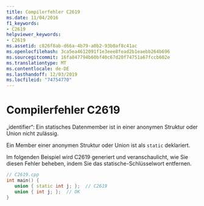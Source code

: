 ```yaml
---
title: Compilerfehler C2619
ms.date: 11/04/2016
f1_keywords:
- C2619
helpviewer_keywords:
- C2619
ms.assetid: c826f8ab-d66a-4b79-a0b2-93b0af8c41ac
ms.openlocfilehash: 3ca5ea4612091f1e3eee8fead2b1eaebb264b696
ms.sourcegitcommit: 16fa847794b60bf40c67d20f74751a67fccb602e
ms.translationtype: MT
ms.contentlocale: de-DE
ms.lasthandoff: 12/03/2019
ms.locfileid: "74754770"
---
```

# <a name="compiler-error-c2619"></a>Compilerfehler C2619

„identifier“: Ein statisches Datenmember ist in einer anonymen Struktur oder Union nicht zulässig.

Ein Member einer anonymen Struktur oder Union ist als `static` deklariert.

Im folgenden Beispiel wird C2619 generiert und veranschaulicht, wie Sie diesen Fehler beheben, indem Sie das statische-Schlüsselwort entfernen.

```cpp
// C2619.cpp
int main() {
   union { static int j; };  // C2619
   union { int j; };  // OK
}
```

